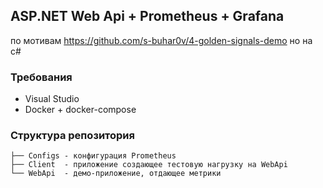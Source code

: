 ﻿## ASP.NET Web Api + Prometheus + Grafana
по мотивам https://github.com/s-buhar0v/4-golden-signals-demo но на c#

### Требования
- Visual Studio
- Docker + docker-compose

### Структура репозитория
```
├── Configs - конфигурация Prometheus
├── Client  - приложение создающее тестовую нагрузку на WebApi
└── WebApi  - демо-приложение, отдающее метрики
```